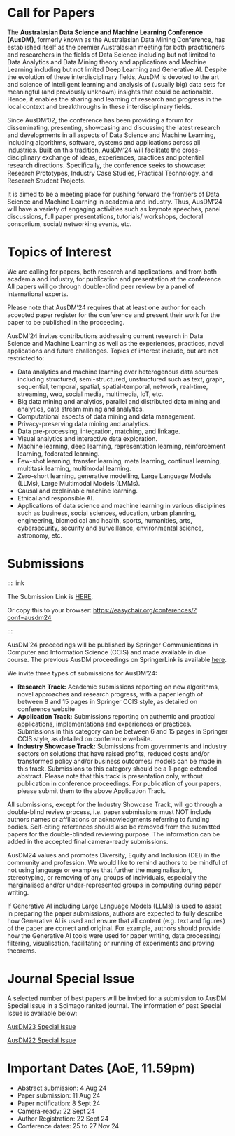 # Call for Papers

The **Australasian Data Science and Machine Learning Conference (AusDM)**, formerly known as the Australasian Data Mining Conference, has established itself as the premier Australasian meeting for both practitioners and researchers in the fields of Data Science including but not limited to Data Analytics and Data Mining theory and applications and Machine Learning including but not limited Deep Learning and Generative AI. Despite the evolution of these interdisciplinary fields, AusDM is devoted to the art and science of intelligent learning and analysis of (usually big) data sets for meaningful (and previously unknown) insights that could be actionable. Hence, it enables the sharing and learning of research and progress in the local context and breakthroughs in these interdisciplinary fields.

Since AusDM’02, the conference has been providing a forum for disseminating, presenting, showcasing and discussing the latest research and developments in all aspects of Data Science and Machine Learning, including algorithms, software, systems and applications across all industries. Built on this tradition, AusDM’24 will facilitate the cross-disciplinary exchange of ideas, experiences, practices and potential research directions. Speciﬁcally, the conference seeks to showcase: Research Prototypes, Industry Case Studies, Practical Technology, and Research Student Projects.

It is aimed to be a meeting place for pushing forward the frontiers of Data Science and Machine Learning in academia and industry. Thus, AusDM’24 will have a variety of engaging activities such as keynote speeches, panel discussions, full paper presentations, tutorials/ workshops, doctoral consortium, social/ networking events, etc.


# Topics of Interest

We are calling for papers, both research and applications, and from both academia and industry, for publication and presentation at the conference. All papers will go through double-blind peer review by a panel of international experts.

Please note that AusDM’24 requires that at least one author for each accepted paper register for the conference and present their work for the paper to be published in the proceeding.

AusDM’24 invites contributions addressing current research in Data Science and Machine Learning as well as the experiences, practices, novel applications and future challenges. Topics of interest include, but are not restricted to:

- Data analytics and machine learning over heterogenous data sources including structured, semi-structured, unstructured such as text, graph, sequential, temporal, spatial, spatial-temporal, network, real-time, streaming, web, social media, multimedia, IoT, etc. 
- Big data mining and analytics, parallel and distributed data mining and analytics, data stream mining and analytics. 
- Computational aspects of data mining and data management. 
- Privacy-preserving data mining and analytics. 
- Data pre-processing, integration, matching, and linkage. 
- Visual analytics and interactive data exploration. 
- Machine learning, deep learning, representation learning, reinforcement learning, federated learning. 
- Few-shot learning, transfer learning, meta learning, continual learning, multitask learning, multimodal learning. 
- Zero-short learning, generative modelling, Large Language Models (LLMs), Large Multimodal Models (LMMs). 
- Causal and explainable machine learning. 
- Ethical and responsible AI. 
- Applications of data science and machine learning in various disciplines such as business, social sciences, education, urban planning, engineering, biomedical and health, sports, humanities, arts, cybersecurity, security and surveillance, environmental science, astronomy, etc. 

# Submissions

::: link

The Submission Link is [HERE](https://easychair.org/conferences/?conf=ausdm24).

Or copy this to your browser: https://easychair.org/conferences/?conf=ausdm24

:::


AusDM’24 proceedings will be published by Springer Communications in Computer and Information Science (CCIS) and made available in due course. The previous AusDM proceedings on SpringerLink is available [here](https://link.springer.com/conference/ausdm).

We invite three types of submissions for AusDM’24:

- **Research Track:** Academic submissions reporting on new algorithms, novel approaches and research progress, with a paper length of between 8 and 15 pages in Springer CCIS style, as detailed on conference website
- **Application Track:** Submissions reporting on authentic and practical applications, implementations and experiences or practices. Submissions in this category can be between 6 and 15 pages in Springer CCIS style, as detailed on conference website.
- **Industry Showcase Track:** Submissions from governments and industry sectors on solutions that have raised profits, reduced costs and/or transformed policy and/or business outcomes/ models can be made in this track. Submissions to this category should be a 1-page extended abstract. Please note that this track is presentation only, without publication in conference proceedings. For publication of your papers, please submit them to the above Application Track.

All submissions, except for the Industry Showcase Track, will go through a double-blind review process, i.e. paper submissions must NOT include authors names or affiliations or acknowledgments referring to funding bodies. Self-citing references should also be removed from the submitted papers for the double-blinded reviewing purpose. The information can be added in the accepted final camera-ready submissions.

AusDM24 values and promotes Diversity, Equity and Inclusion (DEI) in the community and profession. We would like to remind authors to be mindful of not using language or examples that further the marginalisation, stereotyping, or removing of any groups of individuals, especially the marginalised and/or under-represented groups in computing during paper writing.

If Generative AI including Large Language Models (LLMs) is used to assist in preparing the paper submissions, authors are expected to fully describe how Generative AI is used and ensure that all content (e.g. text and figures) of the paper are correct and original. For example, authors should provide how the Generative AI tools were used for paper writing, data processing/ filtering, visualisation, facilitating or running of experiments and proving theorems.

# Journal Special Issue

A selected number of best papers will be invited for a submission to AusDM Special Issue in a Scimago ranked journal. The information of past Special Issue is available below: 

[AusDM23 Special Issue](https://link.springer.com/collections/feciibbfdd)

[AusDM22 Special Issue](https://link.springer.com/article/10.1007/s41019-024-00247-w) 



# Important Dates (AoE, 11.59pm)

- Abstract submission: 4 Aug 24
- Paper submission: 11 Aug 24
- Paper notiﬁcation: 8 Sept 24
- Camera-ready: 22 Sept 24
- Author Registration: 22 Sept 24 
- Conference dates: 25 to 27 Nov 24